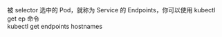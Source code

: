被 selector 选中的 Pod，就称为 Service 的 Endpoints，你可以使用 kubectl get ep 命令  
kubectl get endpoints hostnames  

